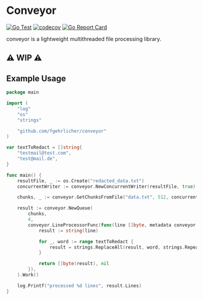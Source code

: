 # Conveyor

[![Go Test](https://github.com/fgehrlicher/conveyor/actions/workflows/test.yml/badge.svg)](https://github.com/fgehrlicher/conveyor/actions/workflows/test.yml)
[![codecov](https://codecov.io/gh/fgehrlicher/conveyor/branch/main/graph/badge.svg?token=pC3OdgbO6V)](https://codecov.io/gh/fgehrlicher/conveyor)
[![Go Report Card](https://goreportcard.com/badge/github.com/fgehrlicher/conveyor)](https://goreportcard.com/report/github.com/fgehrlicher/conveyor)

conveyor is a lightweight multithreaded file processing library.

## ⚠️ WIP ⚠️ 



## Example Usage

```go
package main

import (
	"log"
	"os"
	"strings"

	"github.com/fgehrlicher/conveyor"
)

var textToRedact = []string{
	"testmail@test.com",
	"test@mail.de",
}

func main() {
	resultFile, _ := os.Create("redacted_data.txt")
	concurrentWriter := conveyor.NewConcurrentWriter(resultFile, true)

	chunks, _ := conveyor.GetChunksFromFile("data.txt", 512, concurrentWriter)

	result := conveyor.NewQueue(
		chunks,
		4,
		conveyor.LineProcessorFunc(func(line []byte, metadata conveyor.LineMetadata) ([]byte, error) {
			result := string(line)

			for _, word := range textToRedact {
				result = strings.ReplaceAll(result, word, strings.Repeat("x", len(word)))
			}

			return []byte(result), nil
		}),
	).Work()

	log.Printf("processed %d lines", result.Lines)
}
```

